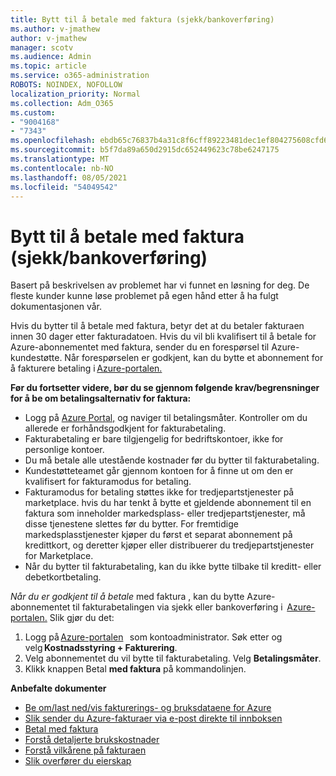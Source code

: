 ```yaml
---
title: Bytt til å betale med faktura (sjekk/bankoverføring)
ms.author: v-jmathew
author: v-jmathew
manager: scotv
ms.audience: Admin
ms.topic: article
ms.service: o365-administration
ROBOTS: NOINDEX, NOFOLLOW
localization_priority: Normal
ms.collection: Adm_O365
ms.custom:
- "9004168"
- "7343"
ms.openlocfilehash: ebdb65c76837b4a31c8f6cff89223481dec1ef804275608cfd60986a4f089204
ms.sourcegitcommit: b5f7da89a650d2915dc652449623c78be6247175
ms.translationtype: MT
ms.contentlocale: nb-NO
ms.lasthandoff: 08/05/2021
ms.locfileid: "54049542"
---
```

# <a name="switch-to-pay-by-invoice-chequewire-transfer"></a>Bytt til å betale med faktura (sjekk/bankoverføring)

Basert på beskrivelsen av problemet har vi funnet en løsning for deg. De fleste kunder kunne løse problemet på egen hånd etter å ha fulgt dokumentasjonen vår.

Hvis du bytter til å betale med faktura, betyr det at du betaler fakturaen innen 30 dager etter fakturadatoen. Hvis du vil bli kvalifisert til å betale for Azure-abonnementet med faktura, sender du en forespørsel til Azure-kundestøtte. Når forespørselen er godkjent, kan du bytte et abonnement for å fakturere betaling i [Azure-portalen.](https://portal.azure.com/)

**Før du fortsetter videre, bør du se gjennom følgende krav/begrensninger for å be om betalingsalternativ for faktura:**

- Logg på [Azure Portal,](https://portal.azure.com/) og naviger til betalingsmåter. Kontroller om du allerede er forhåndsgodkjent for fakturabetaling.
- Fakturabetaling er bare tilgjengelig for bedriftskontoer, ikke for personlige kontoer.
- Du må betale alle utestående kostnader før du bytter til fakturabetaling.
- Kundestøtteteamet går gjennom kontoen for å finne ut om den er kvalifisert for fakturamodus for betaling.
- Fakturamodus for betaling støttes ikke for tredjepartstjenester på marketplace. hvis du har tenkt å bytte et gjeldende abonnement til en faktura som inneholder markedsplass- eller tredjepartstjenester, må disse tjenestene slettes før du bytter. For fremtidige markedsplasstjenester kjøper du først et separat abonnement på kredittkort, og deretter kjøper eller distribuerer du tredjepartstjenester for Marketplace.
- Når du bytter til fakturabetaling, kan du ikke bytte tilbake til kreditt- eller debetkortbetaling.

*Når du er godkjent til å betale* med faktura , kan du bytte Azure-abonnementet til fakturabetalingen via sjekk eller bankoverføring i  [Azure-portalen.](https://portal.azure.com/)
Slik gjør du det:

1. Logg på [Azure-portalen](https://portal.azure.com/)   som kontoadministrator. Søk etter og velg **Kostnadsstyring + Fakturering**.
2. Velg abonnementet du vil bytte til fakturabetaling. Velg **Betalingsmåter**.
3. Klikk knappen Betal **med faktura** på kommandolinjen.

**Anbefalte dokumenter**

- [Be om/last ned/vis fakturerings- og bruksdataene for Azure](https://docs.microsoft.com/azure/billing/billing-download-azure-invoice-daily-usage-date)
- [Slik sender du Azure-fakturaer via e-post direkte til innboksen](https://docs.microsoft.com/azure/billing/billing-download-azure-invoice-daily-usage-date)
- [Betal med faktura](https://docs.microsoft.com/azure/billing/billing-how-to-pay-by-invoice)
- [Forstå detaljerte brukskostnader](https://docs.microsoft.com/azure/billing/billing-understand-your-bill)
- [Forstå vilkårene på fakturaen](https://docs.microsoft.com/azure/billing/billing-understand-your-invoice)
- [Slik overfører du eierskap](https://docs.microsoft.com/azure/billing/billing-subscription-transfer)
